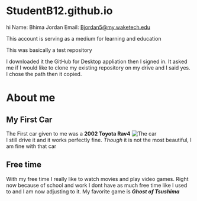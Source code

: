 # StudentB12.github.io
hi
Name: Bhima Jordan 
Email: Bjordan5@my.waketech.edu

This account is serving as a medium for learning and education

This was basically a test repository

I downloaded it the GitHub for Desktop appliation then I signed in. It asked me if I would like to clone my existing repository on my drive and I said yes. I chose the path then it copied.

# About me  
## My First Car

The First car given to me was a **2002 Toyota Rav4** 
![The car](https://media.ed.edmunds-media.com/toyota/rav4/2001/oem/2001_toyota_rav4_4dr-suv_base_fq_oem_3_1280x855.jpg)  
I still drive it and it works perfectly fine. _Though_ it is not the most beautiful, I am fine with that car

## Free time  
With my free time I really like to watch movies and play video games. Right now because of school and work I dont have as much free time like I used to and I am now adjusting to it. My favorite game is **_Ghost of Tsushima_** 
